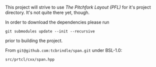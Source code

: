 
This project will strive to use *The Pitchfork Layout (PFL)* for it's project directory.
It's not quite there yet, though.

In order to download the dependencies please run

    git submodules update --init --recursive
    
prior to building the project.

From `git@github.com:tcbrindle/span.git` under BSL-1.0:

    src/prtcl/cxx/span.hpp

